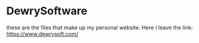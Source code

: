 # DewrySoftware
these are the files that make up my personal website. Here I leave the link: https://www.dewrysoft.com/
